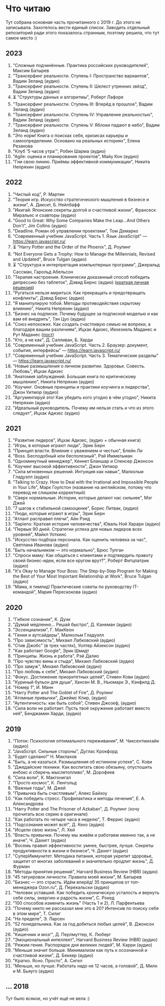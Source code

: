 # Что читаю

Тут собрана основная часть прочитанного с 2019 г. До этого не записывала. Захотелось вести единый список. Заводить отдельный репозиторий ради этого показалось странным, поэтому решила, что тут самое место :)

## 2023
1. "Сложные подчинённые. Практика российских руководителей", Максим Батырев
1. "Трансерфинг реальности. Ступень I: Пространство вариантов", Вадим Зеланд (аудио)
1. "Трансерфинг реальности. Ступень II: Шелест утренних звёзд", Вадим Зеланд (аудио)
1. ⏳ "Структуры данных и алгоритмы", Роберт Лафоре
1. "Трансерфинг реальности. Ступень III: Вперёд в прошлое", Вадим Зеланд (аудио)
1. "Трансерфинг реальности. Ступень IV: Управление реальностью", Вадим Зеланд (аудио)
1. "Трансерфинг реальности. Ступень V: Яблоки падают в небо", Вадим Зеланд (аудио)
1. "Это норм! Книга о поисках себя, кризисах карьеры и самоопределении. Основано на реальных историях", Елена Резанова
1. "Клуб '5 часов утра'", Робин Шарма (аудио)
1. "Agile: оценка и планирование проектов", Майу Кон (аудио)
1. "Гни свою линию. Приёмы эффективной коммуникации", Никита Непряхин (аудио)

## 2022
1. "Чистый код", Р. Мартин
1. "Теория игр. Искусство стратегического мышления в бизнесе и жизни", А. Диксит, Б. Нейлбафф
1. "Икигай: Японские секреты долгой и счастливой жизни", Франсеск Миральес и соавторы (аудио)
1. "Good to Great: Why Some Companies Make the Leap...And Others Don't", Jim Collins (аудио)
1. "Deadline. Роман об управлении проектами", Том Демарко
1. "Современный учебник JavaScript. Часть 1. Язык JavaScript" — https://learn.javascript.ru/
1. ⏳ "Harry Potter and the Order of the Phoenix", Д. Роулинг
1. "Not Everyone Gets a Trophy: How to Manage the Millennials, Revised and Updated", Bruce Tulgan (аудио)
1. ⏳ "Структура и интерпретация компьютерных программ", Джеральд Сассман, Гарольд Абельсон
1. "Терапия настроения. Клинически доказанный способ победить депрессию без таблеток", Дэвид Бернс (аудио) ([краткая личная рецензия](https://t.me/alistopadova/439))
1. "Ругаться нельзя мириться. Как прекращать и предотвращать конфликты", Дэвид Бернс (аудио)
1. "Я манипулирую тобой. Методы противодействия скрытому влиянию", Никита Непряхин (аудио)
1. "Бизнес на подписке. Почему будущее за подписной моделью и как вам её внедрить", Тэн Цуо (аудио)
1. "Союз непохожих. Как создать счастливую семью не вопреки, а благодаря вашим различиям", Ицхак Адизес, Иехезкель Маданес и Рут Маданес ([пост](https://t.me/alistopadova/661))
1. "Кто, а не как", Д. Салливан, Б. Харди
1. "Современный учебник JavaScript. Часть 2. Браузер: документ, события, интерфейсы" — https://learn.javascript.ru/
1. "Современный учебник JavaScript. Часть 3. Тематические разделы" — https://learn.javascript.ru/
1. "Новые размышления о личном развитии. Здоровье. Совесть. Любовь", Ицхак Адизес
1. "Анатомия заблуждений. Большая книга по критическому мышлению", Никита Непряхин (аудио)
1. "Коучинг. Оновные принципы и практики коучинга и лидерства", Джон Уитмор (аудио)
1. "Аргументируй это! Как убедить кого угодно в чём угодно", Никита Непряхин (аудио)
1. "Идеальный руководитель. Почему им нельзя стать и что из этого следует", Ицхак Адизес (аудио)

## 2021

1. "Развитие лидеров", Ицхак Адизес, (аудио + обычная книга)
1. "Игры, в которые играют люди", Эрик Берн
1. "Принцип власти. Влияние с уважением и честью", Блейн Ли
1. "Boss. Бесподобный или бесполезный", Рэй Иммельман
1. "Одноминутный менеджер", Кеннет Бланшар и Спенсер Джонсон
1. "Коучинг высокой эффективности", Джон Уитмор
1. "Сила мгновенных решений. Интуиция как навык", Малкольм Гладуэлл (аудио)
1. "Talking to Crazy. How to Deal with the Irrational and Impossible People in Your Life", Марк Гоулстон (название на английском, потому что перевод не слишком корректный)
1. "Сверх нормальные. Истории, которые делают нас сильнее", Мэг Джей
1. "7 шагов к стабильной самооценке", Борис Литвак, (аудио)
1. "Люди, которые играют в игры", Эрик Берн
1. "Атлант расправил плечи", Айн Рэнд
1. "Sapiens: Краткая история человечества", Юваль Ной Харари (аудио)
1. "Первые 90 дней. Стратегии успеха для новых лидеров всех уровней", Майкл Уоткинс
1. "Искусство подбора персонала. Как оценить человека за час", Светлана Иванова (аудио)
1. "Быть начальником — это нормально", Брюс Тулган
1. "Спроси маму: Как общаться с клиентами и подтвердить правоту своей бизнес-идеи, если все кругом врут?", Роберт Фитцпатрик (аудио)
1. "It's Okay to Manage Your Boss: The Step-by-Step Program for Making the Best of Your Most Important Relationship at Work", Bruce Tulgan (аудио)
1. "Мама, я тимлид! Практические советы по руководству IT-командой", Мария Перескокова (аудио)

## 2020

1. "Гибкое сознание", К. Дуэк
1. "Думай медленно... Решай быстро", Д. Канеман (аудио)
1. "Эссенциализм", Г. МакКеон
1. "Гении и аутсайдеры", Малкольм Гладуэлл
1. "Про зависимость", Михаил Лабковский (аудио)
1. "Стив Джобс" (в трех частях), Уолтер Айзексон (аудио)
1. "Как работает Google", Эрик Шмидт
1. "Принципы. Жизнь и работа", Рэй Далио
1. "Про чувство вины и стыда", Михаил Лабковский (аудио)
1. "Про замуж", Михаил Лабковский (аудио)
1. "Про любовь к себе", Михаил Лабковский (аудио)
1. "Фокус. Достижение приоритетных целей", Стивен Кови (аудио)
1. "Куриный бульон для души", Хансен М. В., Ньюмарк Э., Кэнфилд Д.
1. "Номер 1", И. Манн
1. "Harry Potter and The Goblet of Fire", Д. Роулинг
1. "Атомные привычки", Джеймс Клир, (аудио)
1. "Аутентичность: как быть собой", Стивен Джозеф, (аудио)
1. "Сила воли не работает. Пусть твоё окружение работает вместо неё", Бенджамин Харди, (аудио)

## 2019

1. "Поток: Психология оптимального переживания", М. Чиксентмихайи (аудио)
1. "JavaScript. Сильные стороны", Дуглас Крокфорд
1. "Будет сделано!" Н. Маклахов
1. "Быть, а не казаться. Размышления об истинном успехе", С. Кови
1. "Джедайские техники. Как воспитать свою обезьяну, опустошить инбокс и сберечь мыслетопливо", М. Дорофеев
1. "Сила воли", К. Макгонигал
1. "Просто космос", К. Ленгольд
1. "Важные годы", М. Джей
1. "Привычка быть счастливым", Алекс Байхоу
1. "Как победить стресс. Профилактика и методы лечения", Е. А. Александрова
1. "Harry Potter and The Prisoner of Azkaban", Д. Роулинг (хочу прочитать всю серию в оригинале)
1. "Как работать по четыре часа в неделю", Т. Феррис (аудио)
1. "Подсознание может всё!", Д. Кехо (аудио)
1. "Исцели свою жизнь", Л. Хей
1. "Власть привычки. Почему мы живём и работаем именно так, а не иначе", Ч. Дахигг (аудио)
1. "Восемь правил эффективности: умнее, быстрее, лучше. Секреты продуктивности в жизни и бизнесе", Ч. Дахигг (аудио)
1. "СуперИммунитет. Методика питания, которая укрепит здоровье, защитит от многих заболеваний и значительно продлит жизнь", Д. Фурман
1. "Методы принятия решений", Harvard Business Review (HBR) (аудио)
1. "45 татуировок личности. Правила моей жизни", М. Батырев
1. "Бизнес — это страсть. Идём вперёд! 35 принципов от топ-менеджера Ozon.ru", Д. Перекальски (аудио)
1. "Человек уставший. Как победить хроническую усталость и вернуть себе силы, энергию и радость жизни", С. Рокед
1. "100 способов изменить жизнь" (Часть 1 и 2), Л. Парфентьева
1. "Почему никто не рассказал мне это в 20? Интенсив по поиску себя в этом мире", Т. Силиг
1. "На пределе", Э. Ларсен
1. "52 понедельника. Как за год добиться любых целей", В. Джонсон (аудио)
1. "Кишечник и мозг", Д. Перлмуттер, К. Люберг
1. "Эмоциональный интеллект", Harvard Business Review (HBR) (аудио)
1. "Режим гения. Распорядок дня великих людей", М. Карри (аудио)
1. "Меньше значит больше. Минимализм как путь к осознанной и счастливой жизни", Д. Беккер (аудио)
1. "Кратко. Ясно. Просто", А. Сигел
1. "Меньше, но лучше. Работать надо не 12 часов, а головой", Д. Милн и М. Бьяуго (аудио)

## ... 2018

Тут было всякое, но учёт ещё не вела :)
